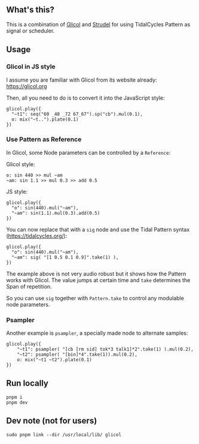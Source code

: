 ## What's this?

This is a combination of [Glicol](https://glicol.org) and [Strudel](https://strudel.tidalcycles.org/tutorial/) for using TidalCycles Pattern as signal or scheduler.

## Usage

### Glicol in JS style

I assume you are familiar with Glicol from its website already:
https://glicol.org

Then, all you need to do is to convert it into the JavaScript style:
```JS
glicol.play({
  "~t1": seq("60 _48 _72 67_67").sp("cb").mul(0.1),  
  o: mix("~t..").plate(0.1)
})
```

### Use Pattern as Reference

In Glicol, some Node parameters can be controlled by a `Reference`:

Glicol style:
```
o: sin 440 >> mul ~am
~am: sin 1.1 >> mul 0.3 >> add 0.5
```

JS style:
```JS
glicol.play({
  "o": sin(440).mul("~am"),  
  "~am": sin(1.1).mul(0.3).add(0.5)
})
```

You can now replace that with a `sig` node and use the Tidal Pattern syntax (https://tidalcycles.org/):

```JS
glicol.play({
  "o": sin(440).mul("~am"),  
  "~am": sig( "[1 0.5 0.1 0.9]".take(1) ),
})
```

The example above is not very audio robust but it shows how the Pattern works with Glicol.
The value jumps at certain time and `take` determines the Span of repetition.

So you can use `sig` together with `Pattern.take` to control any modulable node parameters.

### Psampler

Another example is `psampler`, a specially made node to alternate samples:

```JS
glicol.play({
    "~t1": psampler( "[cb [rm sid] tok*3 talk1]*2".take(1) ).mul(0.2),
    "~t2": psampler( "[bin]*4".take(1)).mul(0.2),
    o: mix("~t1 ~t2").plate(0.1)
})
```

## Run locally

```
pnpm i
pnpm dev
```

## Dev note (not for users)
```
sudo pnpm link --dir /usr/local/lib/ glicol
```
